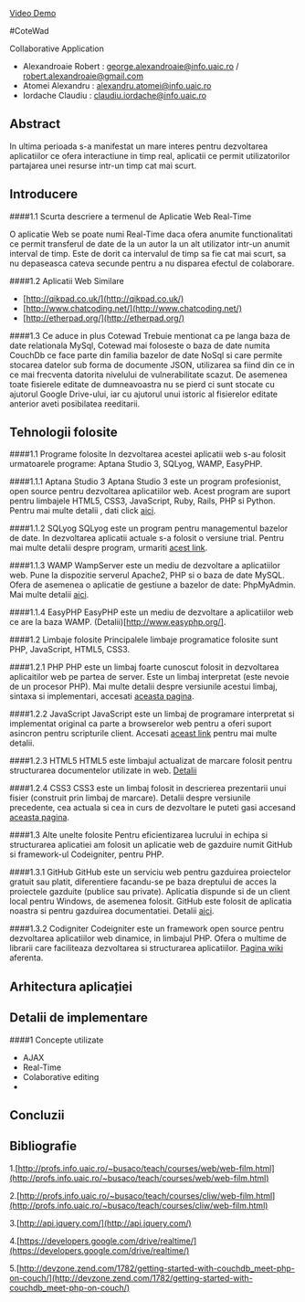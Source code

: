 [Video Demo](https://www.dropbox.com/s/2glaq0afumgxci4/Cotewad.avi)

#CoteWad


Collaborative Application

* Alexandroaie Robert : george.alexandroaie@info.uaic.ro / robert.alexandroaie@gmail.com
* Atomei Alexandru    : alexandru.atomei@info.uaic.ro
* Iordache Claudiu    : claudiu.iordache@info.uaic.ro

Abstract
--------
 In ultima perioada s-a manifestat un mare interes pentru dezvoltarea aplicatiilor ce ofera interactiune in timp real, aplicatii ce permit utilizatorilor partajarea unei resurse intr-un timp cat mai scurt.

Introducere 
---------------

####1.1 Scurta descriere a termenul de Aplicatie Web Real-Time

 O aplicatie Web se poate numi Real-Time daca ofera anumite functionalitati ce permit transferul de date de la un autor la un alt utilizator intr-un anumit interval de timp.
Este de dorit ca intervalul de timp sa fie cat mai scurt, sa nu depaseasca cateva secunde pentru a nu disparea efectul de colaborare.

####1.2 Aplicatii Web Similare
* [http://qikpad.co.uk/](http://qikpad.co.uk/)
* [http://www.chatcoding.net/](http://www.chatcoding.net/)
* [http://etherpad.org/](http://etherpad.org/)

####1.3 Ce aduce in plus Cotewad
Trebuie mentionat ca pe langa baza de date relationala MySql, Cotewad mai foloseste o baza de date numita CouchDb ce face parte din familia bazelor de date NoSql si care permite stocarea datelor sub forma de documente JSON, utilizarea sa fiind din ce in ce mai frecventa datorita nivelului de vulnerabilitate scazut.
De asemenea toate fisierele editate de dumneavoastra nu se pierd ci sunt stocate cu ajutorul Google Drive-ului, iar cu ajutorul unui istoric al fisierelor editate anterior aveti posibilatea reeditarii.

Tehnologii folosite
-----------------------

####1.1 Programe folosite
In dezvoltarea acestei aplicatii web s-au folosit urmatoarele programe: Aptana Studio 3, SQLyog, WAMP, EasyPHP.

####1.1.1 Aptana Studio 3
Aptana Studio 3 este un program profesionist, open source pentru dezvoltarea aplicatiilor web. Acest program are suport pentru limbajele HTML5, CSS3, JavaScript, Ruby, Rails, PHP si Python.
Pentru mai multe detalii , dati click [aici](http://www.aptana.com/products/studio3).

####1.1.2 SQLyog
SQLyog este un program pentru managementul bazelor de date. In dezvoltarea aplicatii actuale s-a folosit o versiune trial.
Pentru mai multe detalii despre program, urmariti [acest link](https://www.webyog.com/product/sqlyog).


####1.1.3 WAMP
WampServer este un mediu de dezvoltare a aplicatiilor web. Pune la dispozitie serverul Apache2, PHP si o baza de date MySQL. Ofera de asemenea o aplicatie de gestiune a bazelor de date: PhpMyAdmin.
Mai multe detalii [aici](http://www.wampserver.com/en/).

####1.1.4 EasyPHP
EasyPHP este un mediu de dezvoltare a aplicatiilor web ce are la baza WAMP.
(Detalii)[http://www.easyphp.org/].


####1.2 Limbaje folosite
Principalele limbaje programatice folosite sunt PHP, JavaScript, HTML5, CSS3.


####1.2.1 PHP
PHP este un limbaj foarte cunoscut folosit in dezvoltarea aplicaitilor web pe partea de server. Este un limbaj interpretat (este nevoie de un procesor PHP).
Mai multe detalii despre versiunile acestui limbaj, sintaxa si implementari, accesati [aceasta pagina](https://en.wikipedia.org/wiki/PHP).

####1.2.2 JavaScript
JavaScript este un limbaj de programare interpretat si implementat original ca parte a browserelor web pentru a oferi suport asincron pentru scripturile client.
Accesati [aceast link](https://en.wikipedia.org/wiki/JavaScript) pentru mai multe detalii.


####1.2.3 HTML5
HTML5 este limbajul actualizat de marcare folosit pentru structurarea documentelor utilizate in web.
[Detalii](https://en.wikipedia.org/wiki/HTML5)


####1.2.4 CSS3
CSS3 este un limbaj folosit in descrierea prezentarii unui fisier (construit prin limbaj de marcare). 
Detalii despre versiunile precedente, cea actuala si cea in curs de dezvoltare le puteti gasi accesand [aceasta pagina](https://en.wikipedia.org/wiki/CSS3#CSS_3).

####1.3 Alte unelte folosite
Pentru eficientizarea lucrului in echipa si structurarea aplicatiei am folosit un aplicatie web de gazduire numit GitHub si framework-ul Codeigniter, pentru PHP.


####1.3.1 GitHub
GitHub este un serviciu web pentru gazduirea proiectelor gratuit sau platit, diferentiere facandu-se pe baza dreptului de acces la proiectele gazduite (publice sau private). Aplicatia dispunde si de un client local pentru Windows, de asemenea folosit.
GitHub este folosit de aplicatia noastra si pentru gazduirea documentatiei.
Detalii [aici](https://en.wikipedia.org/wiki/GitHub).


####1.3.2 Codigniter
Codeigniter este un framework open source pentru dezvoltarea aplicatiilor web dinamice, in limbajul PHP. Ofera o multime de librarii care faciliteaza dezvoltarea si structurarea aplicatiilor.
[Pagina wiki](https://en.wikipedia.org/wiki/Codeigniter) aferenta.

Arhitectura aplicației
--------------------------

Detalii de implementare 
--------------------------

####1 Concepte utilizate
* AJAX
* Real-Time
* Colaborative editing
*


Concluzii 
--------------------------

Bibliografie
--------------

1.[http://profs.info.uaic.ro/~busaco/teach/courses/web/web-film.html](http://profs.info.uaic.ro/~busaco/teach/courses/web/web-film.html)

2.[http://profs.info.uaic.ro/~busaco/teach/courses/cliw/web-film.html](http://profs.info.uaic.ro/~busaco/teach/courses/cliw/web-film.html)

3.[http://api.jquery.com/](http://api.jquery.com/)

4.[https://developers.google.com/drive/realtime/](https://developers.google.com/drive/realtime/)

5.[http://devzone.zend.com/1782/getting-started-with-couchdb_meet-php-on-couch/](http://devzone.zend.com/1782/getting-started-with-couchdb_meet-php-on-couch/)
